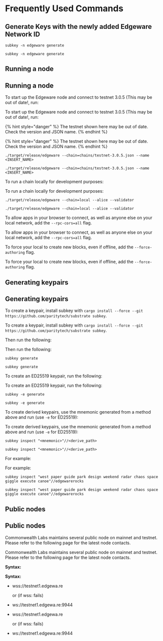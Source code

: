 # Frequently Used Commands

## Generate Keys with the newly added Edgeware Network ID

```text
subkey -n edgeware generate
```

```text
subkey -n edgeware generate
```

## Running a node

## Running a node

To start up the Edgeware node and connect to testnet 3.0.5 \(This may be out of date!, run:

To start up the Edgeware node and connect to testnet 3.0.5 \(This may be out of date!, run:

{% hint style="danger" %}
The testnet shown here may be out of date. Check the version and JSON name.
{% endhint %}

{% hint style="danger" %}
The testnet shown here may be out of date. Check the version and JSON name.
{% endhint %}

```text
./target/release/edgeware --chain=chains/testnet-3.0.5.json --name <INSERT_NAME>
```

```text
./target/release/edgeware --chain=chains/testnet-3.0.5.json --name <INSERT_NAME>
```

To run a chain locally for development purposes:

To run a chain locally for development purposes:

```text
./target/release/edgeware --chain=local --alice --validator
```

```text
./target/release/edgeware --chain=local --alice --validator
```

To allow apps in your browser to connect, as well as anyone else on your local network, add the `--rpc-cors=all` flag.

To allow apps in your browser to connect, as well as anyone else on your local network, add the `--rpc-cors=all` flag.

To force your local to create new blocks, even if offline, add the `--force-authoring` flag.

To force your local to create new blocks, even if offline, add the `--force-authoring` flag.

## Generating keypairs

## Generating keypairs

To create a keypair, install subkey with `cargo install --force --git https://github.com/paritytech/substrate subkey`.

To create a keypair, install subkey with `cargo install --force --git https://github.com/paritytech/substrate subkey`.

Then run the following:

Then run the following:

```text
subkey generate
```

```text
subkey generate
```

To create an ED25519 keypair, run the following:

To create an ED25519 keypair, run the following:

```text
subkey -e generate
```

```text
subkey -e generate
```

To create derived keypairs, use the mnemonic generated from a method above and run \(use `-e` for ED25519\):

To create derived keypairs, use the mnemonic generated from a method above and run \(use `-e` for ED25519\):

```text
subkey inspect "<mnemonic>"//<derive_path>
```

```text
subkey inspect "<mnemonic>"//<derive_path>
```

For example:

For example:

```text
subkey inspect "west paper guide park design weekend radar chaos space giggle execute canoe"//edgewarerocks
```

```text
subkey inspect "west paper guide park design weekend radar chaos space giggle execute canoe"//edgewarerocks
```

## Public nodes

## Public nodes

Commonwealth Labs maintains several public node on mainnet and testnet. Please refer to the following page for the latest node contacts.

Commonwealth Labs maintains several public node on mainnet and testnet. Please refer to the following page for the latest node contacts.

**Syntax:**

**Syntax:**

* wss://testnet1.edgewa.re

  or \(if wss: fails\)

* ws://testnet1.edgewa.re:9944
* wss://testnet1.edgewa.re

  or \(if wss: fails\)

* ws://testnet1.edgewa.re:9944

